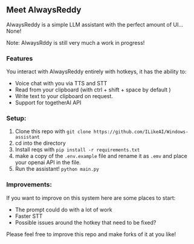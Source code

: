 ## Meet AlwaysReddy
AlwaysReddy is a simple LLM assistant with the perfect amount of UI... None!

Note: AlwaysRddy is still very much a work in progress!

### Features
You interact with AlwaysReddy entirely with hotkeys, it has the ability to:
- Voice chat with you via TTS and STT
- Read from your clipboard (with ctrl + shift + space by default )
- Write text to your clipboard on request.
- Support for togetherAI API

### Setup:
1. Clone this repo with `git clone https://github.com/ILikeAI/Windows-assistant`
2. cd into the directory
3. Install reqs with `pip install -r requirements.txt`
4. make a copy of the `.env.example` file and rename it as `.emv` and place your openai API in the file.
5. Run the assistant! `python main.py`


### Improvements: 
If you want to improve on this system here are some places to start:
- The prompt could do with a lot of work
- Faster STT
- Possible issues around the hotkey that need to be fixed?



Please feel free to improve this repo and make forks of it at you like!